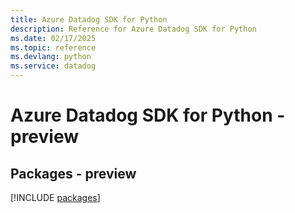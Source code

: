 ```yaml
---
title: Azure Datadog SDK for Python
description: Reference for Azure Datadog SDK for Python
ms.date: 02/17/2025
ms.topic: reference
ms.devlang: python
ms.service: datadog
---
```

# Azure Datadog SDK for Python - preview
## Packages - preview
[!INCLUDE [packages](datadog-index.md)]